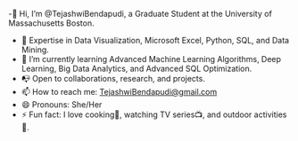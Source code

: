 -👋 Hi, I’m @TejashwiBendapudi, a Graduate Student at the University of Massachusetts Boston.
- 💬 Expertise in Data Visualization, Microsoft Excel, Python, SQL, and Data Mining.
- 🌱 I’m currently learning Advanced Machine Learning Algorithms, Deep Learning, Big Data Analytics, and Advanced SQL Optimization.
- 📭 Open to collaborations, research, and projects.
- 📫 How to reach me: TejashwiBendapudi@gmail.com
- 😄 Pronouns: She/Her
- ⚡ Fun fact: I love cooking🍳, watching TV series📺, and outdoor activities🌱.



